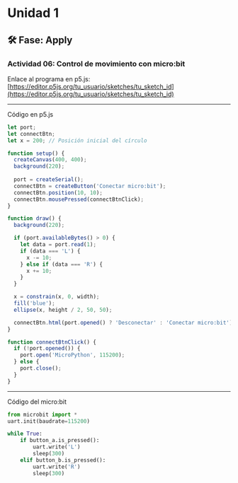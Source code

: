 
# Unidad 1

## 🛠 Fase: Apply

### Actividad 06: Control de movimiento con micro:bit

 Enlace al programa en p5.js:
[https://editor.p5js.org/tu_usuario/sketches/tu_sketch_id](https://editor.p5js.org/tu_usuario/sketches/tu_sketch_id)

---

 Código en p5.js

``` js
let port;
let connectBtn;
let x = 200; // Posición inicial del círculo

function setup() {
  createCanvas(400, 400);
  background(220);
  
  port = createSerial();
  connectBtn = createButton('Conectar micro:bit');
  connectBtn.position(10, 10);
  connectBtn.mousePressed(connectBtnClick);
}

function draw() {
  background(220);

  if (port.availableBytes() > 0) {
    let data = port.read(1);
    if (data === 'L') {
      x -= 10;
    } else if (data === 'R') {
      x += 10;
    }
  }

  x = constrain(x, 0, width);
  fill('blue');
  ellipse(x, height / 2, 50, 50);

  connectBtn.html(port.opened() ? 'Desconectar' : 'Conectar micro:bit');
}

function connectBtnClick() {
  if (!port.opened()) {
    port.open('MicroPython', 115200);
  } else {
    port.close();
  }
}
```

---

Código del micro:bit

``` py
from microbit import *
uart.init(baudrate=115200)

while True:
    if button_a.is_pressed():
        uart.write('L')
        sleep(300)
    elif button_b.is_pressed():
        uart.write('R')
        sleep(300)
```
